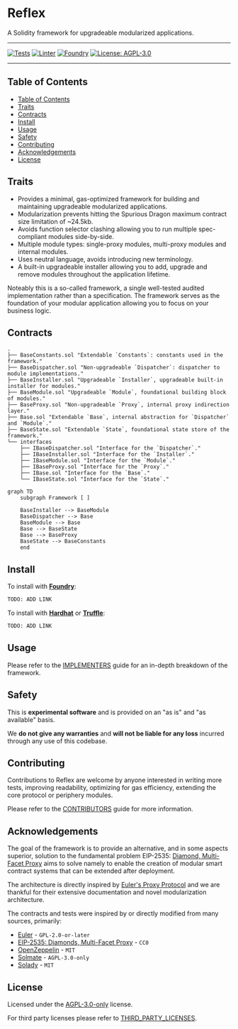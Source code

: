 # Reflex

A Solidity framework for upgradeable modularized applications.

---

[![Tests][gha-contracts-badge]][gha-contracts] [![Linter][gha-lint-badge]][gha-lint] [![Foundry][foundry-badge]][foundry] [![License: AGPL-3.0][license-badge]][license]

[gha-contracts]: https://github.com/Chroma-Org/Reflex/actions/workflows/contracts.yml
[gha-contracts-badge]: https://github.com/Chroma-Org/Reflex/actions/workflows/contracts.yml/badge.svg
[gha-lint]: https://github.com/Chroma-Org/Reflex/actions/workflows/lint.yml
[gha-lint-badge]: https://github.com/Chroma-Org/Reflex/actions/workflows/lint.yml/badge.svg
[foundry]: https://getfoundry.sh/
[foundry-badge]: https://img.shields.io/badge/Built%20with-Foundry-DEA584.svg
[license]: https://www.gnu.org/licenses/agpl-3.0
[license-badge]: https://img.shields.io/badge/License-AGPL%203.0-blue

---

## Table of Contents

- [Table of Contents](#table-of-contents)
- [Traits](#traits)
- [Contracts](#contracts)
- [Install](#install)
- [Usage](#usage)
- [Safety](#safety)
- [Contributing](#contributing)
- [Acknowledgements](#acknowledgements)
- [License](#license)

## Traits

- Provides a minimal, gas-optimized framework for building and maintaining upgradeable modularized applications.
- Modularization prevents hitting the Spurious Dragon maximum contract size limitation of ~24.5kb.
- Avoids function selector clashing allowing you to run multiple spec-compliant modules side-by-side.
- Multiple module types: single-proxy modules, multi-proxy modules and internal modules.
- Uses neutral language, avoids introducing new terminology.
- A built-in upgradeable installer allowing you to add, upgrade and remove modules throughout the application lifetime.

Noteably this is a so-called framework, a single well-tested audited implementation rather than a specification.
The framework serves as the foundation of your modular application allowing you to focus on your business logic.

## Contracts

```
.
├── BaseConstants.sol "Extendable `Constants`: constants used in the framework."
├── BaseDispatcher.sol "Non-upgradeable `Dispatcher`: dispatcher to module implementations."
├── BaseInstaller.sol "Upgradeable `Installer`, upgradeable built-in installer for modules."
├── BaseModule.sol "Upgradeable `Module`, foundational building block of modules."
├── BaseProxy.sol "Non-upgradeable `Proxy`, internal proxy indirection layer."
├── Base.sol "Extendable `Base`, internal abstraction for `Dispatcher` and `Module`."
├── BaseState.sol "Extendable `State`, foundational state store of the framework."
└── interfaces
    ├── IBaseDispatcher.sol "Interface for the `Dispatcher`."
    ├── IBaseInstaller.sol "Interface for the `Installer`."
    ├── IBaseModule.sol "Interface for the `Module`."
    ├── IBaseProxy.sol "Interface for the `Proxy`."
    ├── IBase.sol "Interface for the `Base`."
    └── IBaseState.sol "Interface for the `State`."
```

```mermaid
graph TD
    subgraph Framework [ ]

    BaseInstaller --> BaseModule
    BaseDispatcher --> Base
    BaseModule --> Base
    Base --> BaseState
    Base --> BaseProxy
    BaseState --> BaseConstants
    end
```

## Install

To install with [**Foundry**](https://github.com/foundry-rs/foundry):

```sh
TODO: ADD LINK
```

To install with [**Hardhat**](https://github.com/nomiclabs/hardhat) or [**Truffle**](https://github.com/trufflesuite/truffle):

```sh
TODO: ADD LINK
```

## Usage

Please refer to the [IMPLEMENTERS](docs/IMPLEMENTERS.md) guide for an in-depth breakdown of the framework.

## Safety

This is **experimental software** and is provided on an "as is" and "as available" basis.

We **do not give any warranties** and **will not be liable for any loss** incurred through any use of this codebase.

## Contributing

Contributions to Reflex are welcome by anyone interested in writing more tests, improving readability, optimizing for gas efficiency, extending the core protocol or periphery modules.

Please refer to the [CONTRIBUTORS](docs/CONTRIBUTORS.md) guide for more information.

## Acknowledgements

The goal of the framework is to provide an alternative, and in some aspects superior, solution to the fundamental problem EIP-2535: [Diamond, Multi-Facet Proxy](https://eips.ethereum.org/EIPS/eip-2535) aims to solve namely to enable the creation of modular smart contract systems that can be extended after deployment.

The architecture is directly inspired by [Euler's Proxy Protocol](https://docs.euler.finance/developers/proxy-protocol) and we are thankful for their extensive documentation and novel modularization architecture.

The contracts and tests were inspired by or directly modified from many sources, primarily:

- [Euler](https://github.com/euler-xyz/euler-contracts) - `GPL-2.0-or-later`
- [EIP-2535: Diamonds, Multi-Facet Proxy](https://eips.ethereum.org/EIPS/eip-2535) - `CC0`
- [OpenZeppelin](https://github.com/OpenZeppelin/openzeppelin-contracts) - `MIT`
- [Solmate](https://github.com/transmissions11/solmate) - `AGPL-3.0-only`
- [Solady](https://github.com/Vectorized/solady) - `MIT`

## License

Licensed under the [AGPL-3.0-only](/LICENSE) license.

For third party licenses please refer to [THIRD_PARTY_LICENSES](/THIRD_PARTY_LICENSES).
